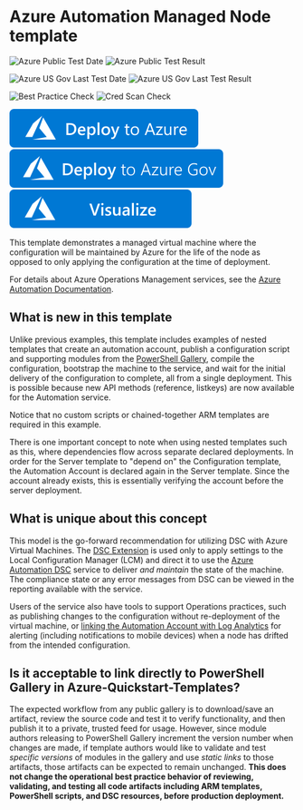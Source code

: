 # Azure Automation Managed Node template

![Azure Public Test Date](https://azurequickstartsservice.blob.core.windows.net/badges/101-automation-configuration/PublicLastTestDate.svg)
![Azure Public Test Result](https://azurequickstartsservice.blob.core.windows.net/badges/101-automation-configuration/PublicDeployment.svg)

![Azure US Gov Last Test Date](https://azurequickstartsservice.blob.core.windows.net/badges/101-automation-configuration/FairfaxLastTestDate.svg)
![Azure US Gov Last Test Result](https://azurequickstartsservice.blob.core.windows.net/badges/101-automation-configuration/FairfaxDeployment.svg)

![Best Practice Check](https://azurequickstartsservice.blob.core.windows.net/badges/101-automation-configuration/BestPracticeResult.svg)
![Cred Scan Check](https://azurequickstartsservice.blob.core.windows.net/badges/101-automation-configuration/CredScanResult.svg)

[![Deploy to Azure](https://raw.githubusercontent.com/Azure/azure-quickstart-templates/master/1-CONTRIBUTION-GUIDE/images/deploytoazure.svg?sanitize=true)](https://portal.azure.com/#create/Microsoft.Template/uri/https%3A%2F%2Fraw.githubusercontent.com%2FAzure%2Fazure-quickstart-templates%2Fmaster%2F101-automation-configuration%2Fazuredeploy.json)
[![Deploy to Azure US Gov](https://raw.githubusercontent.com/Azure/azure-quickstart-templates/master/1-CONTRIBUTION-GUIDE/images/deploytoazuregov.svg?sanitize=true)](https://portal.azure.us/#create/Microsoft.Template/uri/https%3A%2F%2Fraw.githubusercontent.com%2FAzure%2Fazure-quickstart-templates%2Fmaster%2F101-automation-configuration%2Fazuredeploy.json)
[![Visualize](https://raw.githubusercontent.com/Azure/azure-quickstart-templates/master/1-CONTRIBUTION-GUIDE/images/visualizebutton.svg?sanitize=true)](http://armviz.io/#/?loadhttp://armviz.io/#/?load=https%3A%2F%2Fraw.githubusercontent.com%2Fazure%2Fazure-quickstart-templates%2Fmaster%2F101-automation-configuration%2Fazuredeploy.json)

This template demonstrates a managed virtual machine where the configuration
will be maintained by Azure for the life of the node as opposed to only applying
the configuration at the time of deployment.

For details about Azure Operations Management services,
see the [Azure Automation Documentation](https://docs.microsoft.com/en-us/azure/automation/).

## What is new in this template

Unlike previous examples, this template includes examples of nested templates
that create an automation account, publish a configuration script and supporting modules
from the [PowerShell Gallery](http://www.powershellgallery.com),
compile the configuration, bootstrap the machine to the service,
and wait for the initial delivery of the configuration to complete,
all from a single deployment.
This is possible because new API methods (reference, listkeys) are now available
for the Automation service.

Notice that no custom scripts or chained-together ARM templates are required in this example.

There is one important concept to note when using nested templates such as this,
where dependencies flow across separate declared deployments.
In order for the Server template to "depend on" the Configuration template,
the Automation Account is declared again in the Server template.
Since the account already exists,
this is essentially verifying the account before the server deployment.

## What is unique about this concept

This model is the go-forward recommendation for utilizing DSC with Azure Virtual Machines.
The [DSC Extension](https://blogs.msdn.microsoft.com/powershell/2014/08/07/introducing-the-azure-powershell-dsc-desired-state-configuration-extension/)
is used only to apply settings to the Local Configuration Manager (LCM) and direct it
to use the [Azure Automation DSC](https://docs.microsoft.com/en-us/azure/automation/automation-dsc-overview)
service to deliver *and maintain* the state of the machine.
The compliance state or any error messages from DSC can be viewed in the reporting
available with the service.

Users of the service also have tools to support Operations practices,
such as publishing changes to the configuration without re-deployment of the virtual machine,
or [linking the Automation Account with Log Analytics](https://docs.microsoft.com/en-us/azure/automation/automation-dsc-diagnostics)
for alerting (including notifications to mobile devices) when a node has drifted from
the intended configuration.

## Is it acceptable to link directly to PowerShell Gallery in Azure-Quickstart-Templates?

The expected workflow from any public gallery is to download/save an artifact,
review the source code and test it to verify functionality,
and then publish it to a private, trusted feed for usage.
However, since module authors releasing to PowerShell Gallery increment the version number
when changes are made,
if template authors would like to validate and test *specific versions* of modules
in the gallery and use *static links* to those artifacts,
those artifacts can be expected to remain unchanged.
**This does not change the operational best practice behavior of reviewing, validating, and testing
all code artifacts including ARM templates, PowerShell scripts, and DSC resources,
before production deployment.**

